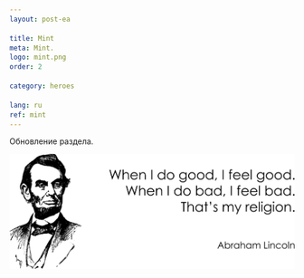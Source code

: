 ```yaml
---
layout: post-ea

title: Mint
meta: Mint.
logo: mint.png
order: 2

category: heroes

lang: ru
ref: mint
---
```


Обновление раздела.

<a data-fancybox="gallery" href="/img/programming/Lincoln.png"><img src="/img/programming/Lincoln.png" alt=""></a>
